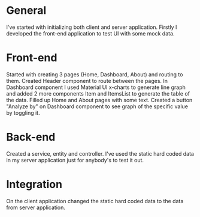 # General

I've started with initializing both client and server application. Firstly I developed the front-end application to test UI with some mock data.

# Front-end

Started with creating 3 pages (Home, Dashboard, About) and routing to them. Created Header component to route between the pages. In Dashboard component I used Material UI x-charts to generate line graph and added 2 more components Item and ItemsList to generate the table of the data. Filled up Home and About pages with some text. Created a button "Analyze by" on Dashboard component to see graph of the specific value by toggling it.

# Back-end

Created a service, entity and controller. I've used the static hard coded data in my server application just for anybody's to test it out.

# Integration

On the client application changed the static hard coded data to the data from server application.
